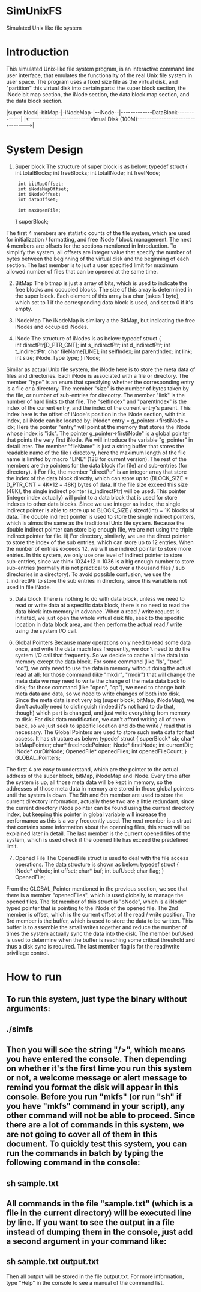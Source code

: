 SimUnixFS
=========

Simulated Unix like file system

Introduction
============
This simulated Unix-like file system program, is an interactive command line 
user interface, that emulates the functionality of the real Unix file system in 
user space. The program uses a fixed size file as the virtual disk, and 
"partition" this virtual disk into certain parts: the super block section, the
iNode bit map section, the iNode section, the data block map section, and the 
data block section. 

|super block|-bitMap-|-iNodeMap-|--iNode--|-------------DataBlock-------------|
|<------------------------Virtual Disk (100M)-------------------------------->|

System Design 
=============
1. Super block
The structure of super block is as below:
	typedef struct
	{
		int totalBlocks;
		int freeBlocks;
		int totalINode;
		int freeINode;
		
		int bitMapOffset;
		int iNodeMapOffset;
		int iNodeOffset;
		int dataOffset;
		
		int maxOpenFile;
	} 
	superBlock;
	
The first 4 members are statistic counts of the file system, which are used for 
initialization / formatting, and free iNode / block management. The next 4 
members are offsets for the sections mentioned in Introduction. To simplify the
system, all offsets are integer value that specify the number of bytes between
the beginning of the virtual disk and the beginning of each section. The last 
member is to just a user specified limit for maximum allowed number of files 
that can be opened at the same time.

2. BitMap
The bitmap is just a array of bits, which is used to indicate the free blocks
and occupied blocks. The size of this array is determined in the super block.
Each element of this array is a char (takes 1 byte), which set to 1 if the
corresponding data block is used, and set to 0 if it's empty.

3. iNodeMap
The iNodeMap is similary a the BitMap, but indicating the free iNodes and 
occupied iNodes. 

4. iNode
The structure of iNodes is as below:
	typedef struct
	{	
		int directPtr[D_PTR_CNT]; 
		int s_indirectPtr;
		int d_indirectPtr;
		int t_indirectPtr;
		char fileName[LINE];
		int selfIndex;
		int parentIndex;
		int link;
		int size;
		iNode_Type type; 
	} iNode;
	
Similar as actual Unix file system, the iNode here is to store the meta data
of files and directories. Each iNode is associated with a file or directory.
The member "type" is an enum that specifying whether the corresponding entry is
a file or a directory. The member "size" is the number of bytes taken by the 
file, or number of sub-entries for direcotry. The member "link" is the number 
of hard links to that file. The "selfIndex" and "parentIndex" is the index of
the current entry, and the index of the current entry's parent. This index here
is the offset of iNode's position in the iNode section, with this index, all 
iNode can be located by:
	iNode* entry = g_pointer->firstiNode + idx;
Here the pointer "entry" will point at the memory that stores the iNode whose 
index is "idx". The pointer g_pointer->firstiNode" is a global pointer that 
points the very first iNode. We will introduce the variable "g_pointer" in 
detail later. The member "fileName" is just a string buffer that stores the
readable name of the file / directory, here the maximum length of the file name
is limited by macro "LINE" (128 for current version). The rest of the members
are the pointers for the data block (for file) and sub-entries (for directory).
i) For file, the member "directPtr" is an integer array that store the index of 
the data block directly, which can store up to (BLOCK_SIZE * D_PTR_CNT = 4K*12 
= 48K) bytes of data.  If the file size exceed this size (48K), the single 
indirect pointer (s_indirectPtr) will be used. This pointer (integer index 
actually) will point to a data block that is used for store indexes to other 
data blocks. Since we use integer as index, the single indirect pointer is able
to store up to BLOCK_SIZE / sizeof(int) = 1K blocks of data. The double indirect
pointer is used to store the single indirect pointers, which is almos the same 
as the traditional Unix file system. Because the double indirect pointer can 
store big enough file, we are not using the triple indirect pointer for file.
ii) For directory, similarly, we use the direct pointer to store the index of
the sub entries, which can store up to 12 entries. When the nunber of entries 
exceeds 12, we will use indirect pointer to store more entries. In this system,
we only use one level of indirect pointer to store sub-entries, since we think
1024+12 = 1036 is a big enough number to store sub-entries (normally it is not
practical to put over a thousand files / sub directories in a directory). To 
avoid possible confusion, we use the t_indirectPtr to store the sub entries in 
directory, since this variable is not used in file iNode.

5. Data block
There is nothing to do with data block, unless we need to read or write data 
at a specific data block, there is no need to read the data block into memory
in advance. When a read / write request is initiated, we just open the whole
virtual disk file, seek to the specific location in data block area, and then 
perform the actual read / write using the system I/O call.

6. Global Pointers
Because many operations only need to read some data once, and write the data 
much less frequently, we don't need to do the system I/O call that frequently.
So we decide to cache all the data into memory except the data block. For some 
command (like "ls", "tree", "cd"), we only need to use the data in memory 
without doing the actual read at all; for those command (like "mkdir", "rmdir")
that will change the meta data we may need to write the change of the meta data
back to disk; for those command (like "open", "cp"), we need to change both meta
data and data, so we need to write changes of both into disk. Since the meta 
data is not very big (super block, bitMap, iNodeMap), we don't actually need to 
distinguish (indeed it's not hard to do that, though) which part is changed, and
just write everything from memory to disk. For disk data modification, we can't 
afford writing all of them back, so we just seek to specific location and do the
write / read that is necessary.
The Global Pointers are used to store such meta data for fast access. It has 
structure as below:
typedef struct
{
superBlock* sb;
char* bitMapPointer;
char* freeInodePointer;
iNode* firstiNode;
int currentDir;
iNode* curDirNode;
OpenedFile* openedFiles;
int openedFileCount;
}
GLOBAL_Pointers;

The first 4 are easy to understand, which are the pointer to the actual address
of the super block, bitMap, iNodeMap and iNode. Every time after the system is 
up, all those meta data will be kept in memory, so the addresses of those meta 
data in memory are stored in those global pointers until the system is down. The
5th and 6th member are used to store the current directory information, actually
these two are a little redundant, since the current directory iNode pointer can 
be found using the current directory index, but keeping this pointer in global
variable will increase the performance as this is a very frequently used. The 
next member is a struct that contains some information about the openning files,
this struct will be explained later in detail. The last member is the current
opened files of the system, which is used check if the opened file has exceed
the predefined limit.

7.  Opened File 
The OpenedFile struct is used to deal with the file access operations. The data
structure is shown as below:
typedef struct
{
	iNode* oNode;
	int offset;
	char* buf;
	int bufUsed;
	char flag;
}
OpenedFile;

From the GLOBAL_Pointer mentioned in the previous section, we see that there is 
a member "openedFiles", which is used globally, to manage the opened files. The 
1st member of this struct is "oNode", which is a iNode* typed pointer that is 
pointing to the iNode of the opened file. The 2nd member is offset, which is 
the current offset of the read / write position. The 3rd member is the buffer,
which is used to store the data to be written. This buffer is to assemble the
small writes together and reduce the number of times the system actually sync
the data into the disk. The member bufUsed is used to determine when the buffer
is reaching some critical threshold and thus a disk sync is required. The last
member flag is for the read/write privillege control.

How to run
==========
To run this system, just type the binary without arguments:
--------------------
./simfs
--------------------
Then you will see the string "$/$>", which means you have entered the console.
Then depending on whether it's the first time you run this system or not, a 
welcome message or alert message to remind you format the disk will appear in 
this console. Before you run "mkfs" (or run "sh" if you have "mkfs" command in 
your script), any other command will not be able to proceed. 
Since there are a lot of commands in this system, we are not going to cover all
of them in this document. To quickly test this system, you can run the commands
in batch by typing the following command in the console:
--------------------
sh sample.txt
--------------------
All commands in the file "sample.txt" (which is a file in the current directory)
will be executed line by line. If you want to see the output in a file instead
of dumping them in the console, just add a second argument in your command like:
--------------------
sh sample.txt output.txt
--------------------
Then all output will be stored in the file output.txt.
For more information, type "Help" in the console to see a manual of the command
list.















